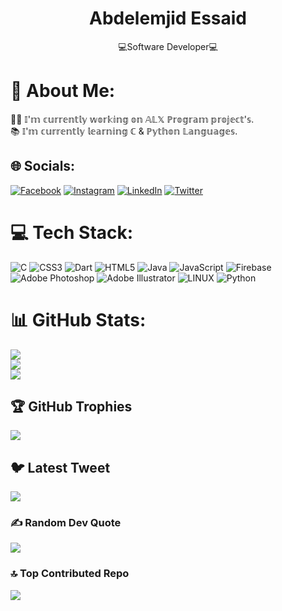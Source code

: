 
<div align="center">
	<h1>Abdelemjid Essaid</h1>
	<p>💻️Software Developer💻️</p>
</div>

# 💫 About Me:
👷‍♂️️ 𝕀'𝕞 𝕔𝕦𝕣𝕣𝕖𝕟𝕥𝕝𝕪 𝕨𝕠𝕣𝕜𝕚𝕟𝕘 𝕠𝕟 𝔸𝕃𝕏 ℙ𝕣𝕠𝕘𝕣𝕒𝕞 𝕡𝕣𝕠𝕛𝕖𝕔𝕥'𝕤.<br>📚 𝕀'𝕞 𝕔𝕦𝕣𝕣𝕖𝕟𝕥𝕝𝕪 𝕝𝕖𝕒𝕣𝕟𝕚𝕟𝕘 ℂ & ℙ𝕪𝕥𝕙𝕠𝕟 𝕃𝕒𝕟𝕘𝕦𝕒𝕘𝕖𝕤.


## 🌐 Socials:
[![Facebook](https://img.shields.io/badge/Facebook-%231877F2.svg?logo=Facebook&logoColor=white)](https://facebook.com/100073287853959) [![Instagram](https://img.shields.io/badge/Instagram-%23E4405F.svg?logo=Instagram&logoColor=white)](https://instagram.com/essaid_abdelemjid) [![LinkedIn](https://img.shields.io/badge/LinkedIn-%230077B5.svg?logo=linkedin&logoColor=white)](https://linkedin.com/in/abdelemjid-essaid) [![Twitter](https://img.shields.io/badge/Twitter-%231DA1F2.svg?logo=Twitter&logoColor=white)](https://twitter.com/AbdelemjidEss) 

# 💻 Tech Stack:
![C](https://img.shields.io/badge/c-%2300599C.svg?style=for-the-badge&logo=c&logoColor=white) ![CSS3](https://img.shields.io/badge/css3-%231572B6.svg?style=for-the-badge&logo=css3&logoColor=white) ![Dart](https://img.shields.io/badge/dart-%230175C2.svg?style=for-the-badge&logo=dart&logoColor=white) ![HTML5](https://img.shields.io/badge/html5-%23E34F26.svg?style=for-the-badge&logo=html5&logoColor=white) ![Java](https://img.shields.io/badge/java-%23ED8B00.svg?style=for-the-badge&logo=java&logoColor=white) ![JavaScript](https://img.shields.io/badge/javascript-%23323330.svg?style=for-the-badge&logo=javascript&logoColor=%23F7DF1E) ![Firebase](https://img.shields.io/badge/firebase-%23039BE5.svg?style=for-the-badge&logo=firebase) ![Adobe Photoshop](https://img.shields.io/badge/adobephotoshop-%2331A8FF.svg?style=for-the-badge&logo=adobephotoshop&logoColor=white) ![Adobe Illustrator](https://img.shields.io/badge/adobeillustrator-%23FF9A00.svg?style=for-the-badge&logo=adobeillustrator&logoColor=white) ![LINUX](https://img.shields.io/badge/Linux-FCC624?style=for-the-badge&logo=linux&logoColor=black) ![Python](https://img.shields.io/badge/python-3670A0?style=for-the-badge&logo=python&logoColor=ffdd54)

# 📊 GitHub Stats:
![](https://github-readme-stats.vercel.app/api?username=abdelemjidessaid&theme=gruvbox&hide_border=false&include_all_commits=true&count_private=true)<br/>
![](https://github-readme-streak-stats.herokuapp.com/?user=abdelemjidessaid&theme=gruvbox&hide_border=false)<br/>
![](https://github-readme-stats.vercel.app/api/top-langs/?username=abdelemjidessaid&theme=gruvbox&hide_border=false&include_all_commits=true&count_private=true&layout=compact)

## 🏆 GitHub Trophies
![](https://github-profile-trophy.vercel.app/?username=abdelemjidessaid&theme=radical&no-frame=false&no-bg=false&margin-w=4)

## 🐦 Latest Tweet
[![](https://gtce.itsvg.in/api?username=AbdelemjidEss)](https://github.com/VishwaGauravIn/github-twitter-card-embed)

### ✍️ Random Dev Quote
![](https://quotes-github-readme.vercel.app/api?type=horizontal&theme=radical)

### 🔝 Top Contributed Repo
![](https://github-contributor-stats.vercel.app/api?username=abdelemjidessaid&limit=5&theme=dark&combine_all_yearly_contributions=true)

